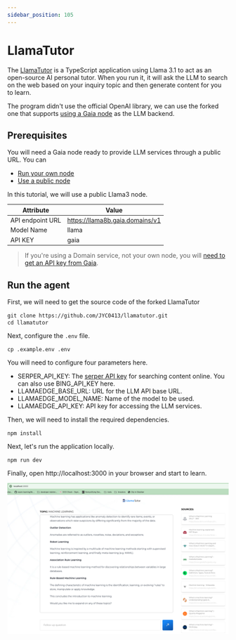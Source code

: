 ```yaml
---
sidebar_position: 105
---
```


# LlamaTutor

The [LlamaTutor](https://github.com/Nutlope/llamatutor) is a TypeScript
application using Llama 3.1 to act as an open-source AI personal tutor. When you run it, it will ask the LLM
to search on the web based on your inquiry topic and then generate content for you to learn.

The program didn't use the official OpenAI library, we can use the forked one that supports [using a Gaia node](intro.md) as the LLM backend.

## Prerequisites

You will need a Gaia node ready to provide LLM services through a public URL. You can

* [Run your own node](../../node-guide/quick-start.md)
* [Use a public node](../nodes.md)

In this tutorial, we will use a public Llama3 node.

| Attribute | Value |
|-----|--------|
| API endpoint URL | https://llama8b.gaia.domains/v1 |
| Model Name | llama |
| API KEY | gaia |

> If you're using a Domain service, not your own node, you will [need to get an API key from Gaia](https://docs.gaianet.ai/getting-started/authentication).

## Run the agent

First, we will need to get the source code of the forked LlamaTutor

```
git clone https://github.com/JYC0413/llamatutor.git
cd llamatutor
```

Next, configure the `.env` file.

```
cp .example.env .env
```

You will need to configure four parameters here.

* SERPER_API_KEY: The [serper API key](https://serper.dev/) for searching content online. You can also use BING_API_KEY here.
* LLAMAEDGE_BASE_URL: URL for the LLM API base URL.
* LLAMAEDGE_MODEL_NAME: Name of the model to be used.
* LLAMAEDGE_API_KEY: API key for accessing the LLM services.

Then, we will need to install the required dependencies.

```
npm install
```

Next, let's run the application locally.

```
npm run dev
```

Finally, open http://localhost:3000 in your browser and start to learn.

![](llamatutor-01.png)
